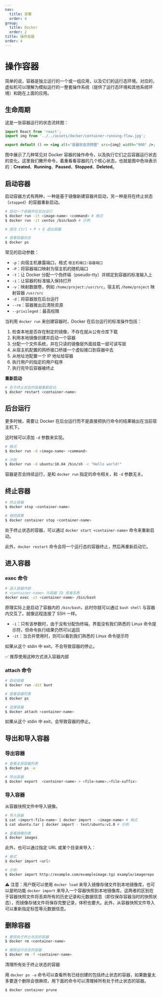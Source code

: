```yaml
---
nav:
  title: 部署
  order: 4
group:
  title: Docker
  order: 2
title: 操作容器
order: 4
---
```


# 操作容器

简单的说，容器是独立运行的一个或一组应用，以及它们的运行态环境。对应的，虚拟机可以理解为模拟运行的一整套操作系统（提供了运行态环境和其他系统环境）和跑在上面的应用。

## 生命周期

这是一张容器运行的状态流转图：

```jsx | inline
import React from 'react';
import img from '../../assets/docker/container-running-flow.jpg';

export default () => <img alt="容器状态流转图" src={img} width="900" />;
```


图中展示了几种常见对 Docker 容器的操作命令，以及执行它们之后容器运行状态的变化。这里我们撇开命令，着重看看容器的几个核心状态，也就是图中色块表示的：**Created**、**Running**、**Paused**、**Stopped**、**Deleted**。

## 启动容器

启动容器方式有两种，一种是基于镜像新建容器并启动，另一种是将在终止状态（`stopped`）的容器重新启动。

```bash
# 启动一个容器并在后台运行
$ docker run -it <image-name> <command> # 格式
$ docker run -it centos /bin/bash # 示例

# 按住 Ctrl + P + Q 退出容器

# 查看容器状态
$ docker ps
```

常见的启动参数：

- `-p`：向宿主机暴露端口，格式 `宿主机端口:容器端口`
- `-P`：将容器端口映射为宿主机的随机端口
- `-t`：让 Docker 分配一个伪终端（pseudo-tty）并绑定到容器的标准输入上
- `-i`：让容器的标准输入保持打开
- `-v`：映射数据卷，例如 `/home/project:/usr/src`，宿主机 `/home/project` 映射容器 `/usr/src`
- `-d`：将容器放在后台运行
- `--rm`：容器推出后清除资源
- `--privileged`：最高权限


当利用 `docker run` 来创建容器时，Docker 在后台运行的标准操作包括：

1. 检查本地是否存在制定的镜像，不存在就从公有仓库下载
2. 利用本地镜像创建并启动一个容器
3. 分配一个文件系统，并在只读的镜像层外面挂载一层可读写层
4. 从宿主机配置的网桥接口桥接一个虚拟接口到容器中去
5. 从地址池配置一个 IP 地址给容器
6. 执行用户的指定的用户程序
7. 执行完毕后容器被终止

**重新启动**

```bash
# 处于终止状态的容器重新启动
$ docker restart <container-name>
```

## 后台运行

更多时候，需要让 Docker 在后台运行而不是直接把执行命令的结果输出在当前宿主机下。

这时候可以添加 `-d` 参数来实现。

```bash
# 格式
$ docker run -d <image-name> <command>

# 示例
$ docker run -d ubuntu:18.04 /bin/sh -c "Hello world!"
```

容器是否会持续运行，是和 `docker run` 指定的命令相关，和 `-d` 参数无关。

## 终止容器

```bash
# 终止容器
$ docker stop <container-name>

# 相同效果
$ docker container stop <container-name>
```

处于终止状态的容器，可以通过 `docker start <container-name>` 命令来重新启动。

此外，`docker restart` 命令会将一个运行态的容器终止，然后再重新启动它。

## 进入容器

### exec 命令

```bash
# 进入容器内部
# <container-name> 为容器 ID 或者名称
docker exec -it <container-name> /bin/bash
```

原理实际上是启动了容器内的 `/bin/bash`，此时你就可以通过 `bash shell` 与容器内交互了。就像远程连接了 SSH 一样。

- `-i`：只有该参数时，由于没有分配伪终端，界面没有我们熟悉的 Linux 命令提示符，但命令执行结果仍然可以返回
- `-it`：当合并使用时，则可以看到我们熟悉的 Linux 命令提示符

如果从这个 stdin 中 exit，不会导致容器的停止。

✅ 推荐使用这种方式进入容器内部

### attach 命令

```bash
# 启动容器
$ docker run -dit bunt

# 查看容器列表
$ docker ps

# 连接容器
$ docker attach <container-name>
```

如果从这个 stdin 中 exit，会导致容器的停止。

## 导出和导入容器

### 导出容器

```bash
# 查看全部容器列表
$ docker ps -a

# 导出容器
$ docker export  <container-name> > <file-name>.<file-suffix>
```

### 导入容器

从容器快照文件中导入镜像。

```bash
# 导入容器
$ cat <import-file-name> | docker import - <image-name> # 格式
$ cat ubuntu.tar | docker import - test/ubuntu:v1.0 # 示例

# 查看镜像列表
$ docker images
```

此外，也可以通过指定 URL 或某个目录来导入：

```bash
# 格式
$ docker import <url>

# 示例
$ docker import http://example.com/exampleimage.tgz example/imagerepo
```

⚠️ 注意：用户既可以使用 `docker load` 来导入镜像存储文件到本地镜像库，也可以是哟功能 `docker import` 来导入一个容器快照到本地镜像库。这两者的区别在于容器快照文件将丢弃所有的历史记录和元数据信息（即仅保存容器当时的快照状态），而镜像存储文件将保存完整记录，体积也要大。此外，从容器快照文件导入可以重新指定标签等元数据信息。

## 删除容器

```bash
# 删除处于终止状态的容器
$ docker rm <container-name>

# 删除运行状态的容器
$ docker rm -f <container-name>
```

清理所有处于终止状态的容器

用 `docker ps -a` 命令可以查看所有已经创建的包括终止状态的容器，如果数量太多要逐个删除会很麻烦，用下面的命令可以清理掉所有处于终止状态的容器。

```bash
$ docker container prune
```
